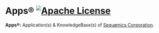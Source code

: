 # Apps® [![Apache License](https://img.shields.io/badge/license-Apache-blue.svg)](https://github.com/sequomics/Apps/blob/master/LICENSE)
<b>Apps®:</b> Application(s) &amp; KnowledgeBase(s) of [Sequømics Corporation](http://sequomics.com/).
